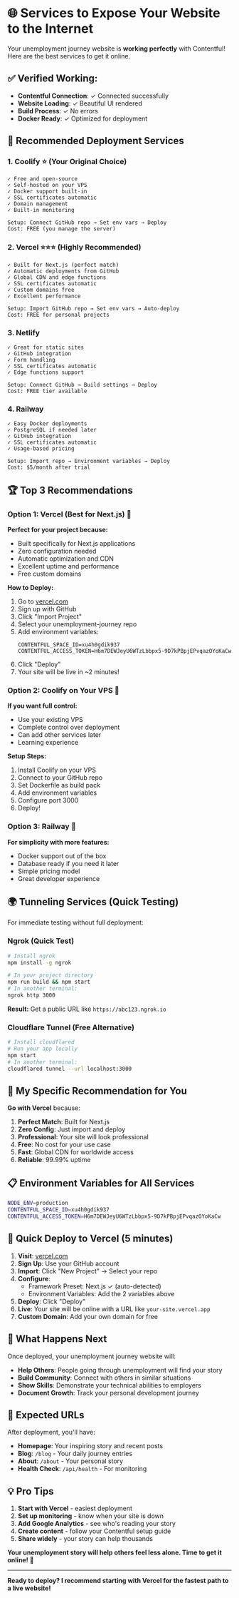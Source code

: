 # 🌐 Services to Expose Your Website to the Internet

Your unemployment journey website is **working perfectly** with Contentful! Here are the best services to get it online.

## ✅ **Verified Working:**
- **Contentful Connection**: ✓ Connected successfully
- **Website Loading**: ✓ Beautiful UI rendered
- **Build Process**: ✓ No errors
- **Docker Ready**: ✓ Optimized for deployment

## 🚀 **Recommended Deployment Services**

### 1. **Coolify** ⭐ (Your Original Choice)
```
✓ Free and open-source
✓ Self-hosted on your VPS
✓ Docker support built-in
✓ SSL certificates automatic
✓ Domain management
✓ Built-in monitoring

Setup: Connect GitHub repo → Set env vars → Deploy
Cost: FREE (you manage the server)
```

### 2. **Vercel** ⭐⭐⭐ (Highly Recommended)
```
✓ Built for Next.js (perfect match)
✓ Automatic deployments from GitHub
✓ Global CDN and edge functions
✓ SSL certificates automatic
✓ Custom domains free
✓ Excellent performance

Setup: Import GitHub repo → Set env vars → Auto-deploy
Cost: FREE for personal projects
```

### 3. **Netlify**
```
✓ Great for static sites
✓ GitHub integration
✓ Form handling
✓ SSL certificates automatic
✓ Edge functions support

Setup: Connect GitHub → Build settings → Deploy
Cost: FREE tier available
```

### 4. **Railway**
```
✓ Easy Docker deployments
✓ PostgreSQL if needed later
✓ GitHub integration
✓ SSL certificates automatic
✓ Usage-based pricing

Setup: Import repo → Environment variables → Deploy
Cost: $5/month after trial
```

## 🏆 **Top 3 Recommendations**

### **Option 1: Vercel (Best for Next.js)** 🥇
**Perfect for your project because:**
- Built specifically for Next.js applications
- Zero configuration needed
- Automatic optimization and CDN
- Excellent uptime and performance
- Free custom domains

**How to Deploy:**
1. Go to [vercel.com](https://vercel.com)
2. Sign up with GitHub
3. Click "Import Project"
4. Select your unemployment-journey repo
5. Add environment variables:
   ```
   CONTENTFUL_SPACE_ID=xu4h0gdik937
   CONTENTFUL_ACCESS_TOKEN=H6m7DEWJeyU6WTzLbbpx5-9D7kPBpjEPvqazOYoKaCw
   ```
6. Click "Deploy"
7. Your site will be live in ~2 minutes!

### **Option 2: Coolify on Your VPS** 🥈
**If you want full control:**
- Use your existing VPS
- Complete control over deployment
- Can add other services later
- Learning experience

**Setup Steps:**
1. Install Coolify on your VPS
2. Connect to your GitHub repo
3. Set Dockerfile as build pack
4. Add environment variables
5. Configure port 3000
6. Deploy!

### **Option 3: Railway** 🥉
**For simplicity with more features:**
- Docker support out of the box
- Database ready if you need it later
- Simple pricing model
- Great developer experience

## 🌍 **Tunneling Services (Quick Testing)**

For immediate testing without full deployment:

### **Ngrok** (Quick Test)
```bash
# Install ngrok
npm install -g ngrok

# In your project directory
npm run build && npm start
# In another terminal:
ngrok http 3000
```
**Result:** Get a public URL like `https://abc123.ngrok.io`

### **Cloudflare Tunnel** (Free Alternative)
```bash
# Install cloudflared
# Run your app locally
npm start
# In another terminal:
cloudflared tunnel --url localhost:3000
```

## 🎯 **My Specific Recommendation for You**

**Go with Vercel** because:
1. **Perfect Match**: Built for Next.js
2. **Zero Config**: Just import and deploy
3. **Professional**: Your site will look professional
4. **Free**: No cost for your use case
5. **Fast**: Global CDN for worldwide access
6. **Reliable**: 99.99% uptime

## 📋 **Environment Variables for All Services**
```bash
NODE_ENV=production
CONTENTFUL_SPACE_ID=xu4h0gdik937
CONTENTFUL_ACCESS_TOKEN=H6m7DEWJeyU6WTzLbbpx5-9D7kPBpjEPvqazOYoKaCw
```

## 🚀 **Quick Deploy to Vercel (5 minutes)**

1. **Visit**: [vercel.com](https://vercel.com)
2. **Sign Up**: Use your GitHub account
3. **Import**: Click "New Project" → Select your repo
4. **Configure**: 
   - Framework Preset: Next.js ✓ (auto-detected)
   - Environment Variables: Add the 2 variables above
5. **Deploy**: Click "Deploy"
6. **Live**: Your site will be online with a URL like `your-site.vercel.app`
7. **Custom Domain**: Add your own domain for free

## 🎉 **What Happens Next**

Once deployed, your unemployment journey website will:
- **Help Others**: People going through unemployment will find your story
- **Build Community**: Connect with others in similar situations
- **Show Skills**: Demonstrate your technical abilities to employers
- **Document Growth**: Track your personal development journey

## 🔗 **Expected URLs**

After deployment, you'll have:
- **Homepage**: Your inspiring story and recent posts
- **Blog**: `/blog` - Your daily journey entries
- **About**: `/about` - Your personal story
- **Health Check**: `/api/health` - For monitoring

## 💡 **Pro Tips**

1. **Start with Vercel** - easiest deployment
2. **Set up monitoring** - know when your site is down
3. **Add Google Analytics** - see who's reading your story
4. **Create content** - follow your Contentful setup guide
5. **Share widely** - your story can help thousands

**Your unemployment story will help others feel less alone. Time to get it online! 🌟**

---

**Ready to deploy? I recommend starting with Vercel for the fastest path to a live website!**